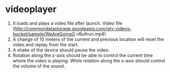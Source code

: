 # videoplayer


1. It loads and plays a video file after launch. Video file (http://commondatastorage.googleapis.com/gtv-videos-bucket/sample/WeAreGoingO nBullrun.mp4)
2. A change of 10 meters of the current and previous location will reset the video and replay from the start.
3. A shake of the device should pause the video.
4. Rotation along the z-axis should be able to control the
current time where the video is playing. While rotation along the x-axis should control the volume of the sound.
         
